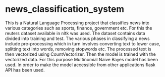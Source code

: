 # news_classification_system

This is a Natural Language Processing project that classifies news into various categories such as sports, finance, government etc. For this the reuters dataset available in nltk was used. The dataset contains data divided into training and test. The various phases in classifying a news include pre-processing which in turn involves converting text to lower case, splitting text into words, removing stopwords etc. The processed text is then vectorized using CountVectorizer. Then the model is trained with the vectorized data. For this purpose Multinomial Naive Bayes model has been used. In order to make the model accessible from other applications flask API has been used.
